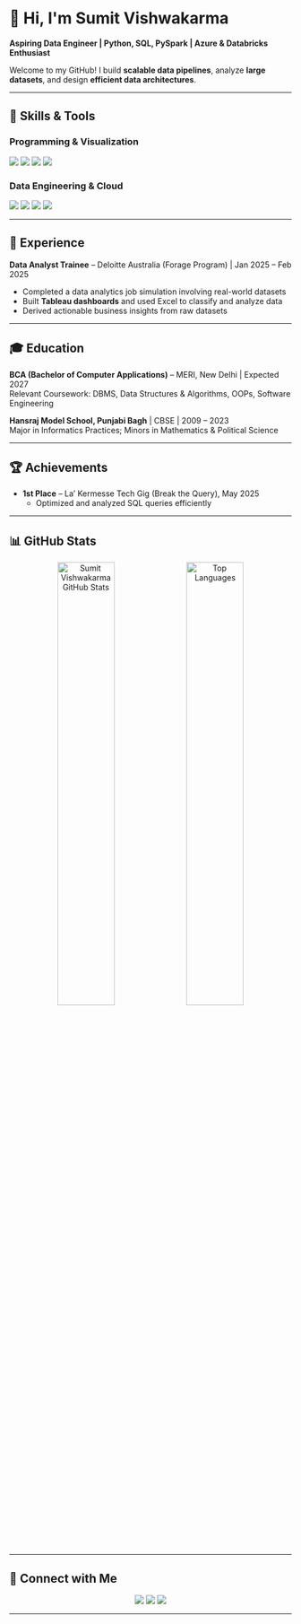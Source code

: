 # 👋 Hi, I'm Sumit Vishwakarma

**Aspiring Data Engineer | Python, SQL, PySpark | Azure & Databricks Enthusiast**  

Welcome to my GitHub! I build **scalable data pipelines**, analyze **large datasets**, and design **efficient data architectures**.  

---

## 🌟 Skills & Tools

### Programming & Visualization
<p>
  <img src="https://img.shields.io/badge/Python-3776AB?style=flat&logo=python&logoColor=white&rounded=true" />
  <img src="https://img.shields.io/badge/PySpark-E25A1C?style=flat&logo=ApacheSpark&logoColor=white&rounded=true" />
  <img src="https://img.shields.io/badge/SQL-4479A1?style=flat&logo=MySQL&logoColor=white&rounded=true" />
  <img src="https://img.shields.io/badge/Tableau-E97627?style=flat&logo=tableau&logoColor=white&rounded=true" />
</p>

### Data Engineering & Cloud
<p>
  <img src="https://img.shields.io/badge/Databricks-FB2C00?style=flat&logo=databricks&logoColor=white&rounded=true" />
  <img src="https://img.shields.io/badge/Azure-0078D4?style=flat&logo=microsoftazure&logoColor=white&rounded=true" />
  <img src="https://img.shields.io/badge/Azure_Data_Factory-0078D4?style=flat&logoColor=white&rounded=true" />
  <img src="https://img.shields.io/badge/Delta_Lake-2F3C53?style=flat&logoColor=white&rounded=true" />
</p>

---

## 💼 Experience

**Data Analyst Trainee** – Deloitte Australia (Forage Program) | Jan 2025 – Feb 2025  
- Completed a data analytics job simulation involving real-world datasets  
- Built **Tableau dashboards** and used Excel to classify and analyze data  
- Derived actionable business insights from raw datasets  

---

## 🎓 Education

**BCA (Bachelor of Computer Applications)** – MERI, New Delhi | Expected 2027  
Relevant Coursework: DBMS, Data Structures & Algorithms, OOPs, Software Engineering 

**Hansraj Model School, Punjabi Bagh** | CBSE | 2009 – 2023  
Major in Informatics Practices; Minors in Mathematics & Political Science  

---

## 🏆 Achievements

- **1st Place** – La’ Kermesse Tech Gig (Break the Query), May 2025  
  - Optimized and analyzed SQL queries efficiently  

---

## 📊 GitHub Stats

<p align="center">
  <img src="https://github-readme-stats.vercel.app/api?username=svwxyz&show_icons=true&theme=radical&hide_title=true&count_private=true&hide=issues&border_radius=15" alt="Sumit Vishwakarma GitHub Stats" width="45%" />
  <img src="https://github-readme-stats.vercel.app/api/top-langs/?username=svwxyz&layout=compact&theme=radical&hide_title=true&border_radius=15" alt="Top Languages" width="45%" />
</p>

---

## 🔗 Connect with Me

<p align="center">
  <a href="https://linkedin.com/in/svwxyz"><img src="https://img.shields.io/badge/LinkedIn-0077B5?style=flat&logo=linkedin&logoColor=white&rounded=true" /></a>
  <a href="mailto:svisemployed@gmail.com"><img src="https://img.shields.io/badge/Email-D14836?style=flat&logo=gmail&logoColor=white&rounded=true" /></a>
  <a href="https://github.com/svwxyz"><img src="https://img.shields.io/badge/GitHub-181717?style=flat&logo=github&logoColor=white&rounded=true" /></a>
</p>

---
